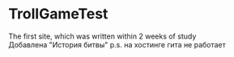 # TrollGameTest
 The first site, which was written within 2 weeks of study
<br> Добавлена "История битвы" p.s. на хостинге гита не работает
